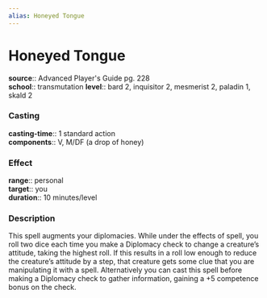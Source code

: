 ```yaml
---
alias: Honeyed Tongue
---
```


# Honeyed Tongue 

**source**:: Advanced Player's Guide pg. 228  
**school**:: transmutation
**level**:: bard 2, inquisitor 2, mesmerist 2, paladin 1, skald 2

### Casting 

**casting-time**:: 1 standard action  
**components**:: V, M/DF (a drop of honey)

### Effect 

**range**:: personal  
**target**:: you  
**duration**:: 10 minutes/level

### Description 

This spell augments your diplomacies. While under the effects of spell, you roll two dice each time you make a Diplomacy check to change a creature’s attitude, taking the highest roll. If this results in a roll low enough to reduce the creature’s attitude by a step, that creature gets some clue that you are manipulating it with a spell. Alternatively you can cast this spell before making a Diplomacy check to gather information, gaining a +5 competence bonus on the check.

